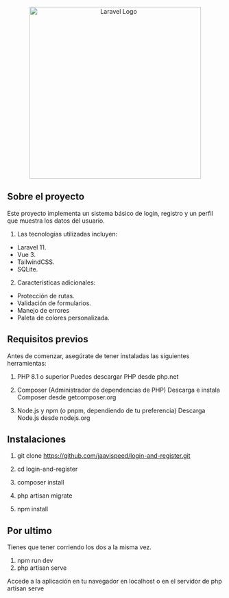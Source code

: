 <p align="center"><a href="https://laravel.com" target="_blank"><img src="https://raw.githubusercontent.com/laravel/art/master/logo-lockup/5%20SVG/2%20CMYK/1%20Full%20Color/laravel-logolockup-cmyk-red.svg" width="400" alt="Laravel Logo"></a></p>

## Sobre el proyecto
Este proyecto implementa un sistema básico de login, registro y un perfil que muestra los datos del usuario. 
1. Las tecnologías utilizadas incluyen:
- Laravel 11. 
- Vue 3. 
- TailwindCSS. 
- SQLite.
2. Características adicionales:
- Protección de rutas.
- Validación de formularios.
- Manejo de errores
- Paleta de colores personalizada.
## Requisitos previos
Antes de comenzar, asegúrate de tener instaladas las siguientes herramientas:

1. PHP 8.1 o superior
Puedes descargar PHP desde php.net

2. Composer (Administrador de dependencias de PHP)
Descarga e instala Composer desde getcomposer.org

3. Node.js y npm (o pnpm, dependiendo de tu preferencia)
Descarga Node.js desde nodejs.org

## Instalaciones

1. git clone https://github.com/jaavispeed/login-and-register.git
2. cd login-and-register

3. composer install
4. php artisan migrate

5. npm install

## Por ultimo
Tienes que tener corriendo los dos a la misma vez.

1. npm run dev
2. php artisan serve

Accede a la aplicación en tu navegador en localhost o en el servidor de php artisan serve
